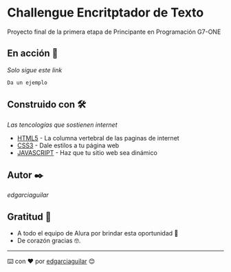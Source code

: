 # Challengue Encritptador de Texto

Proyecto final de la primera etapa de Principante en Programación G7-ONE 

## En acción 🚀

_Solo sigue este link_

```
Da un ejemplo
```


## Construido con 🛠️

_Las tencologías que sostienen internet_

* [HTML5](https://developer.mozilla.org/es/docs/Web/HTML/Element) - La columna vertebral de las paginas de internet
* [CSS3](https://css-tricks.com/guides/) - Dale estilos a tu página web
* [JAVASCRIPT](https://developer.mozilla.org/es/docs/Web/JavaScript) - Haz que tu sitio web sea dinámico


## Autor ✒️

_edgarciaguilar_


## Gratitud 🎁

* A todo el equipo de Alura por brindar esta oportunidad 📢
* De corazón gracias 🤓.




---
⌨️ con ❤️ por [edgarciaguilar](https://www.github.com/edgarciaguilar) 😊